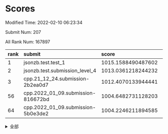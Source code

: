 # Scores

Modified Time: 2022-02-10 06:23:34

Submit Num: 207

All Rank Num: 167897

| rank |               submit               |       score        |       sigma        | pk_num |
| :--- | :--------------------------------- | :----------------- | :----------------- | :----- |
| 1    | jsonzb.test.test_1                 | 1015.1588490487602 | 0.8462799411928684 | 3248   |
| 2    | jsonzb.test.submission_level_4     | 1013.0361218244232 | 0.7938061934853572 | 3243   |
| 3    | cpp.21_12_24.submission-2b2ea0d7   | 1012.4070133944441 | 0.7853441145917455 | 3244   |
| 56   | cpp.2022_01_09.submission-816672bd | 1004.6482731128203 | 0.7278257568540302 | 3242   |
| 64   | cpp.2022_01_09.submission-5b0e3de2 | 1004.2246211894585 | 0.712998351986003  | 3243   |


<details>
<summary>全部</summary>

| rank |                 submit                 |       score        |       sigma        | pk_num |
| :--- | :------------------------------------- | :----------------- | :----------------- | :----- |
| 1    | jsonzb.test.test_1                     | 1015.1588490487602 | 0.8462799411928684 | 3248   |
| 2    | jsonzb.test.submission_level_4         | 1013.0361218244232 | 0.7938061934853572 | 3243   |
| 3    | cpp.21_12_24.submission-2b2ea0d7       | 1012.4070133944441 | 0.7853441145917455 | 3244   |
| 4    | gobigger.level_3.submission_level_3_8  | 1011.8596251155814 | 0.7631160658385229 | 3246   |
| 5    | gobigger.level_3.submission_level_3_36 | 1011.7384648390582 | 0.7770341766189427 | 3248   |
| 6    | gobigger.level_3.submission_level_3_34 | 1011.4671214367369 | 0.813657221701333  | 3244   |
| 7    | gobigger.level_3.submission_level_3_10 | 1011.2548545587815 | 0.7678263163317299 | 3244   |
| 8    | gobigger.level_3.submission_level_3_7  | 1011.1792124321909 | 0.7895647565916588 | 3252   |
| 9    | gobigger.level_3.submission_level_3_12 | 1010.8846952103969 | 0.7640472178193963 | 3243   |
| 10   | gobigger.level_3.submission_level_3_42 | 1010.8795653349914 | 0.7670651089835065 | 3245   |
| 11   | gobigger.level_3.submission_level_3_26 | 1010.8702370849039 | 0.7827889648987042 | 3246   |
| 12   | gobigger.level_3.submission_level_3_35 | 1010.8651184442793 | 0.7662047753895856 | 3241   |
| 13   | gobigger.level_3.submission_level_3_30 | 1010.8573340882087 | 0.7644042644553878 | 3244   |
| 14   | gobigger.level_3.submission_level_3_31 | 1010.8298879201297 | 0.7590834497416411 | 3246   |
| 15   | gobigger.level_3.submission_level_3_19 | 1010.7581544818983 | 0.7725854183339748 | 3241   |
| 16   | gobigger.level_3.submission_level_3_22 | 1010.7501323837163 | 0.7842678340349365 | 3245   |
| 17   | gobigger.level_3.submission_level_3_17 | 1010.7190089359735 | 0.75453397403868   | 3240   |
| 18   | gobigger.level_3.submission_level_3_46 | 1010.6348290662411 | 0.7639256265231789 | 3244   |
| 19   | gobigger.level_3.submission_level_3_39 | 1010.4304297420722 | 0.7487841474219188 | 3249   |
| 20   | gobigger.level_3.submission_level_3_49 | 1010.4124476355273 | 0.761009062984517  | 3247   |
| 21   | gobigger.level_3.submission_level_3_15 | 1010.3509331722182 | 0.7683692720952762 | 3244   |
| 22   | gobigger.level_3.submission_level_3_48 | 1010.2195469966382 | 0.7690443338601956 | 3244   |
| 23   | gobigger.level_3.submission_level_3_0  | 1010.1627782885154 | 0.7744164114695136 | 3248   |
| 24   | gobigger.level_3.submission_level_3_28 | 1010.1460213759087 | 0.7480391536682325 | 3246   |
| 25   | gobigger.level_3.submission_level_3_23 | 1010.113715268611  | 0.7591773358072097 | 3248   |
| 26   | gobigger.level_3.submission_level_3_2  | 1010.0469362703975 | 0.7596499179913725 | 3239   |
| 27   | gobigger.level_3.submission_level_3_18 | 1010.0366264614853 | 0.7478998114929765 | 3246   |
| 28   | gobigger.level_3.submission_level_3_29 | 1009.9156558993178 | 0.7470177231229677 | 3247   |
| 29   | gobigger.level_3.submission_level_3_4  | 1009.9076691911724 | 0.7575878640445257 | 3242   |
| 30   | gobigger.level_3.submission_level_3_25 | 1009.9000830023142 | 0.7515908601995414 | 3244   |
| 31   | gobigger.level_3.submission_level_3_9  | 1009.895980908265  | 0.7549237769972474 | 3241   |
| 32   | gobigger.level_3.submission_level_3_41 | 1009.838522429856  | 0.7559190880292483 | 3250   |
| 33   | gobigger.level_3.submission_level_3_32 | 1009.7709301818358 | 0.7643752373967398 | 3247   |
| 34   | gobigger.level_3.submission_level_3_27 | 1009.7576542379478 | 0.7591412315675693 | 3245   |
| 35   | gobigger.level_3.submission_level_3_43 | 1009.7517664379585 | 0.7571723610597693 | 3248   |
| 36   | gobigger.level_3.submission_level_3_13 | 1009.6746777806483 | 0.751685741906175  | 3246   |
| 37   | gobigger.level_3.submission_level_3_20 | 1009.6516395278636 | 0.7594611066897681 | 3240   |
| 38   | gobigger.level_3.submission_level_3_45 | 1009.6217417963082 | 0.7279021035395448 | 3242   |
| 39   | gobigger.level_3.submission_level_3_3  | 1009.6069361690684 | 0.738715594194466  | 3244   |
| 40   | gobigger.level_3.submission_level_3_44 | 1009.5787390919864 | 0.759457811049789  | 3243   |
| 41   | gobigger.level_3.submission_level_3_38 | 1009.4301500547481 | 0.752509114117173  | 3242   |
| 42   | gobigger.level_3.submission_level_3_24 | 1009.402283949665  | 0.7708901714759936 | 3246   |
| 43   | gobigger.level_3.submission_level_3_47 | 1009.3696994261791 | 0.7209443506704958 | 3242   |
| 44   | gobigger.level_3.submission_level_3_11 | 1009.3586829980239 | 0.7497319246978347 | 3249   |
| 45   | gobigger.level_3.submission_level_3_5  | 1009.3471399488516 | 0.7628123866901756 | 3244   |
| 46   | gobigger.level_3.submission_level_3_40 | 1009.2771839549735 | 0.7482562964127557 | 3247   |
| 47   | gobigger.level_3.submission_level_3_1  | 1009.2202012996501 | 0.7615156671270958 | 3245   |
| 48   | gobigger.level_3.submission_level_3_6  | 1008.5840222721862 | 0.7478331807880473 | 3241   |
| 49   | gobigger.level_3.submission_level_3_33 | 1008.5737572466014 | 0.7406190986819701 | 3247   |
| 50   | gobigger.level_3.submission_level_3_14 | 1008.4910528113027 | 0.7477716750103259 | 3245   |
| 51   | gobigger.level_3.submission_level_3_37 | 1008.4255715313737 | 0.7510858101482965 | 3247   |
| 52   | gobigger.level_3.submission_level_3_16 | 1008.2596965513325 | 0.7439296426111399 | 3243   |
| 53   | gobigger.level_3.submission_level_3_21 | 1008.1074114494601 | 0.7481977062245988 | 3245   |
| 54   | gobigger.level_1.submission_level_1_1  | 1004.9294967197875 | 0.7232897704671055 | 3240   |
| 55   | gobigger.level_1.submission_level_1_26 | 1004.650589054085  | 0.7216044870204659 | 3241   |
| 56   | cpp.2022_01_09.submission-816672bd     | 1004.6482731128203 | 0.7278257568540302 | 3242   |
| 57   | gobigger.level_1.submission_level_1_48 | 1004.6084386516226 | 0.7145198186535701 | 3242   |
| 58   | gobigger.level_1.submission_level_1_18 | 1004.5723651192379 | 0.7240849948507182 | 3243   |
| 59   | gobigger.level_1.submission_level_1_41 | 1004.5189298682801 | 0.7169616476484335 | 3245   |
| 60   | gobigger.level_1.submission_level_1_28 | 1004.4286461720196 | 0.7279860359605472 | 3253   |
| 61   | gobigger.level_1.submission_level_1_19 | 1004.417505298824  | 0.7340910640116012 | 3244   |
| 62   | gobigger.level_1.submission_level_1_16 | 1004.32350361167   | 0.7049388202918159 | 3246   |
| 63   | gobigger.level_1.submission_level_1_21 | 1004.3157269000376 | 0.716339224432991  | 3247   |
| 64   | cpp.2022_01_09.submission-5b0e3de2     | 1004.2246211894585 | 0.712998351986003  | 3243   |
| 65   | gobigger.level_1.submission_level_1_39 | 1004.1391630091919 | 0.7155810978436019 | 3242   |
| 66   | gobigger.level_1.submission_level_1_12 | 1004.0507662018794 | 0.7182156019823595 | 3244   |
| 67   | gobigger.level_1.submission_level_1_49 | 1004.0486182314842 | 0.71492882904823   | 3243   |
| 68   | gobigger.level_1.submission_level_1_7  | 1003.9798775892749 | 0.7136455115633183 | 3242   |
| 69   | gobigger.level_1.submission_level_1_10 | 1003.9236149966526 | 0.726511410711746  | 3246   |
| 70   | gobigger.level_1.submission_level_1_35 | 1003.8649690255153 | 0.7268818815769793 | 3249   |
| 71   | gobigger.level_1.submission_level_1_6  | 1003.7875530763197 | 0.7270917581955876 | 3245   |
| 72   | gobigger.level_1.submission_level_1_23 | 1003.7702528225736 | 0.7127781755233844 | 3252   |
| 73   | gobigger.level_1.submission_level_1_20 | 1003.7142577273647 | 0.7275150621773488 | 3244   |
| 74   | gobigger.level_1.submission_level_1_31 | 1003.662706918267  | 0.7374068446322475 | 3243   |
| 75   | gobigger.level_1.submission_level_1_44 | 1003.6129043837797 | 0.7144843667916436 | 3245   |
| 76   | gobigger.level_1.submission_level_1_8  | 1003.5616515955815 | 0.7166339232457963 | 3244   |
| 77   | gobigger.level_1.submission_level_1_33 | 1003.5383192647103 | 0.7121734936885612 | 3243   |
| 78   | gobigger.level_1.submission_level_1_13 | 1003.5227671669309 | 0.7112220140389273 | 3244   |
| 79   | gobigger.level_1.submission_level_1_11 | 1003.4258757242989 | 0.7190263728730406 | 3241   |
| 80   | gobigger.level_1.submission_level_1_27 | 1003.3249255061507 | 0.7211985689356064 | 3249   |
| 81   | gobigger.level_1.submission_level_1_3  | 1003.2945819413007 | 0.708979292151116  | 3249   |
| 82   | gobigger.level_1.submission_level_1_42 | 1003.2398814033264 | 0.7172782199068728 | 3248   |
| 83   | gobigger.level_1.submission_level_1_2  | 1003.1409093744352 | 0.7071496704777961 | 3242   |
| 84   | gobigger.level_1.submission_level_1_38 | 1003.0871318568883 | 0.7182204829138938 | 3247   |
| 85   | gobigger.level_1.submission_level_1_29 | 1003.0258981032099 | 0.7178729251413706 | 3240   |
| 86   | gobigger.level_1.submission_level_1_17 | 1002.9801294527812 | 0.7189410551009057 | 3248   |
| 87   | gobigger.level_1.submission_level_1_5  | 1002.9596970524271 | 0.7166928115195249 | 3244   |
| 88   | gobigger.level_1.submission_level_1_14 | 1002.9505561355226 | 0.7110477672367688 | 3247   |
| 89   | gobigger.level_1.submission_level_1_4  | 1002.9139730496349 | 0.7183677475418583 | 3244   |
| 90   | gobigger.level_1.submission_level_1_37 | 1002.8982699817349 | 0.706119814902926  | 3245   |
| 91   | gobigger.level_1.submission_level_1_40 | 1002.877460803243  | 0.7277807999172042 | 3244   |
| 92   | gobigger.level_1.submission_level_1_24 | 1002.8525830122004 | 0.7233191036649911 | 3240   |
| 93   | gobigger.level_1.submission_level_1_43 | 1002.8136639248206 | 0.7245503013725417 | 3244   |
| 94   | gobigger.level_1.submission_level_1_25 | 1002.6126666039511 | 0.7150077072215313 | 3245   |
| 95   | gobigger.level_1.submission_level_1_32 | 1002.5746245927539 | 0.7221961022632604 | 3243   |
| 96   | gobigger.level_1.submission_level_1_30 | 1002.5695040716714 | 0.7150806914583815 | 3245   |
| 97   | gobigger.level_1.submission_level_1_36 | 1002.5386704676832 | 0.7193541802740169 | 3247   |
| 98   | gobigger.level_1.submission_level_1_46 | 1002.4309504952342 | 0.7156634881925733 | 3248   |
| 99   | gobigger.level_1.submission_level_1_9  | 1002.4258000674281 | 0.7113085742612643 | 3246   |
| 100  | gobigger.level_1.submission_level_1_34 | 1002.3693166118002 | 0.7221191505306627 | 3241   |
| 101  | gobigger.level_1.submission_level_1_22 | 1002.2924357023489 | 0.7109902324469006 | 3247   |
| 102  | gobigger.level_1.submission_level_1_0  | 1002.2783866862463 | 0.703657902133074  | 3245   |
| 103  | gobigger.level_1.submission_level_1_45 | 1002.2002730319681 | 0.7065242548710297 | 3242   |
| 104  | gobigger.level_1.submission_level_1_15 | 1001.9145371140013 | 0.7176609688678639 | 3243   |
| 105  | gobigger.level_1.submission_level_1_47 | 1000.5863351680828 | 0.7128878177136042 | 3245   |
| 106  | gobigger.random.submission_random_42   | 997.1356281439262  | 0.7088728638017329 | 3246   |
| 107  | gobigger.random.submission_random_39   | 996.9311486109898  | 0.6985788942519071 | 3244   |
| 108  | gobigger.random.submission_random_27   | 996.8879353821457  | 0.7104855196031357 | 3244   |
| 109  | gobigger.random.submission_random_16   | 996.7590094052867  | 0.6977777145284694 | 3236   |
| 110  | gobigger.random.submission_random_14   | 996.6513123694073  | 0.7095209497653504 | 3247   |
| 111  | gobigger.random.submission_random_21   | 996.6219531437588  | 0.70577082953576   | 3245   |
| 112  | gobigger.random.submission_random_41   | 996.5655589575359  | 0.7069831749415693 | 3245   |
| 113  | gobigger.random.submission_random_24   | 996.4714634543787  | 0.7104822642729122 | 3242   |
| 114  | gobigger.random.submission_random_7    | 996.3815830880715  | 0.7115538675757055 | 3242   |
| 115  | gobigger.random.submission_random_37   | 996.3079353386385  | 0.7090063576350313 | 3243   |
| 116  | gobigger.random.submission_random_29   | 996.3053975776116  | 0.7071016231231851 | 3240   |
| 117  | gobigger.random.submission_random_8    | 996.2883117135848  | 0.7137671211015028 | 3242   |
| 118  | gobigger.random.submission_random_0    | 996.2373183413655  | 0.7135393694096264 | 3246   |
| 119  | gobigger.random.submission_random_32   | 996.1455722497626  | 0.7052224374606019 | 3244   |
| 120  | gobigger.random.submission_random_12   | 996.0213034338016  | 0.7247437553930167 | 3243   |
| 121  | gobigger.random.submission_random_26   | 995.9985991689653  | 0.719765365741229  | 3246   |
| 122  | gobigger.random.submission_random_11   | 995.942955521813   | 0.7175362966869642 | 3245   |
| 123  | gobigger.random.submission_random_17   | 995.9366162498659  | 0.7025399048311827 | 3246   |
| 124  | gobigger.random.submission_random_23   | 995.9311445253467  | 0.7111513084229548 | 3243   |
| 125  | gobigger.random.submission_random_46   | 995.904284984053   | 0.711462983416405  | 3248   |
| 126  | gobigger.random.submission_random_9    | 995.8821386197486  | 0.7143226040964331 | 3244   |
| 127  | gobigger.random.submission_random_36   | 995.8160375671187  | 0.7020550723943922 | 3247   |
| 128  | gobigger.random.submission_random_28   | 995.759878510319   | 0.7148001525070631 | 3241   |
| 129  | gobigger.random.submission_random_4    | 995.7308090888727  | 0.7211258241368481 | 3246   |
| 130  | gobigger.random.submission_random_22   | 995.6569316819742  | 0.7179643673287187 | 3246   |
| 131  | gobigger.random.submission_random_34   | 995.6473154578184  | 0.7081536354841003 | 3251   |
| 132  | gobigger.random.submission_random_31   | 995.6447054883208  | 0.7110291058661455 | 3248   |
| 133  | gobigger.random.submission_random_30   | 995.6440993906052  | 0.7146710463422481 | 3249   |
| 134  | gobigger.random.submission_random_2    | 995.593918259017   | 0.7195720887645018 | 3243   |
| 135  | gobigger.random.submission_random_1    | 995.5467942603987  | 0.7167121856427965 | 3245   |
| 136  | gobigger.random.submission_random_33   | 995.5024932973907  | 0.7114404391213857 | 3242   |
| 137  | gobigger.random.submission_random_15   | 995.4963963716499  | 0.7097554914889708 | 3243   |
| 138  | gobigger.random.submission_random_48   | 995.4522293099477  | 0.7212868516284214 | 3243   |
| 139  | gobigger.random.submission_random_47   | 995.4351782432184  | 0.7135170309729622 | 3239   |
| 140  | gobigger.random.submission_random_44   | 995.3275708258174  | 0.7122484761446323 | 3240   |
| 141  | gobigger.random.submission_random_6    | 995.3244969732393  | 0.7022822588787754 | 3244   |
| 142  | gobigger.random.submission_random_5    | 995.3102503769497  | 0.7148049196929005 | 3247   |
| 143  | gobigger.random.submission_random_19   | 995.3037905002307  | 0.7202145159055616 | 3251   |
| 144  | gobigger.random.submission_random_35   | 995.2614576154223  | 0.7024771238409421 | 3245   |
| 145  | gobigger.random.submission_random_43   | 995.2610942649003  | 0.7105812732467539 | 3243   |
| 146  | gobigger.random.submission_random_40   | 995.2149894967199  | 0.7165739739879143 | 3246   |
| 147  | gobigger.random.submission_random_38   | 995.1944840520512  | 0.7004438679324768 | 3239   |
| 148  | gobigger.random.submission_random_18   | 995.1819838246648  | 0.7273167923434405 | 3241   |
| 149  | gobigger.random.submission_random_20   | 995.1721506339388  | 0.7289354296064057 | 3245   |
| 150  | gobigger.random.submission_random_3    | 994.9581023555394  | 0.7196264166560619 | 3241   |
| 151  | gobigger.random.submission_random_49   | 994.933859015657   | 0.7201432540060436 | 3245   |
| 152  | gobigger.random.submission_random_45   | 994.9137962773086  | 0.7161450310250876 | 3245   |
| 153  | gobigger.random.submission_random_13   | 994.8925790163669  | 0.7186856316908198 | 3247   |
| 154  | gobigger.random.submission_random_10   | 994.7869313823566  | 0.7170051266626974 | 3240   |
| 155  | gobigger.random.submission_random_25   | 994.3310213598444  | 0.7066785741207119 | 3243   |
| 156  | gobigger.level_2.submission_level_2_9  | 994.059615856872   | 0.7305886268185315 | 3241   |
| 157  | gobigger.level_2.submission_level_2_40 | 993.9215251196383  | 0.7202206065857674 | 3247   |
| 158  | gobigger.level_2.submission_level_2_48 | 993.6710160163325  | 0.741282066367868  | 3244   |
| 159  | gobigger.level_2.submission_level_2_37 | 993.3535640460594  | 0.7400509910660974 | 3237   |
| 160  | gobigger.level_2.submission_level_2_49 | 993.1303237661488  | 0.7495675751048454 | 3247   |
| 161  | gobigger.level_2.submission_level_2_26 | 993.002942302947   | 0.7424353594573643 | 3244   |
| 162  | gobigger.level_2.submission_level_2_35 | 992.9397591922116  | 0.7329828933894754 | 3242   |
| 163  | gobigger.level_2.submission_level_2_38 | 992.8935913473782  | 0.7267416008389146 | 3247   |
| 164  | gobigger.level_2.submission_level_2_11 | 992.8923479625444  | 0.7427679188790952 | 3243   |
| 165  | gobigger.level_2.submission_level_2_0  | 992.8168493979332  | 0.7241759895407439 | 3241   |
| 166  | gobigger.level_2.submission_level_2_25 | 992.8055852085116  | 0.7498804526648596 | 3242   |
| 167  | gobigger.level_2.submission_level_2_12 | 992.7097316750322  | 0.738959842134784  | 3246   |
| 168  | gobigger.level_2.submission_level_2_2  | 992.6431314957815  | 0.7433195503316403 | 3244   |
| 169  | gobigger.level_2.submission_level_2_32 | 992.6269078365927  | 0.7532414106261391 | 3252   |
| 170  | gobigger.level_2.submission_level_2_21 | 992.5810393262676  | 0.7451927672237444 | 3249   |
| 171  | gobigger.level_2.submission_level_2_33 | 992.5303469564193  | 0.7390226568702372 | 3246   |
| 172  | gobigger.level_2.submission_level_2_3  | 992.3938083823416  | 0.7389394187743356 | 3243   |
| 173  | gobigger.level_2.submission_level_2_17 | 992.3831781603778  | 0.7340782397443876 | 3247   |
| 174  | gobigger.level_2.submission_level_2_43 | 992.3110178209731  | 0.7494031663433733 | 3248   |
| 175  | gobigger.level_2.submission_level_2_22 | 992.302543661157   | 0.7409530095543879 | 3245   |
| 176  | gobigger.level_2.submission_level_2_45 | 992.2608364023727  | 0.7713265626830403 | 3243   |
| 177  | gobigger.level_2.submission_level_2_15 | 992.2596972008038  | 0.7390887779718244 | 3240   |
| 178  | gobigger.level_2.submission_level_2_42 | 992.1951255148817  | 0.7545048538098834 | 3244   |
| 179  | gobigger.level_2.submission_level_2_44 | 992.1855638283738  | 0.7446015773694691 | 3246   |
| 180  | gobigger.level_2.submission_level_2_16 | 992.1315127103283  | 0.743815412179931  | 3244   |
| 181  | gobigger.level_2.submission_level_2_31 | 992.1025510221793  | 0.740516760325162  | 3244   |
| 182  | gobigger.level_2.submission_level_2_36 | 992.0626897139452  | 0.7411573029531334 | 3239   |
| 183  | gobigger.level_2.submission_level_2_13 | 991.9856253276016  | 0.7484079432306118 | 3244   |
| 184  | gobigger.level_2.submission_level_2_10 | 991.7843846040512  | 0.7390020792750976 | 3249   |
| 185  | gobigger.level_2.submission_level_2_20 | 991.7560536617406  | 0.7547098648796946 | 3239   |
| 186  | gobigger.level_2.submission_level_2_6  | 991.7106677718294  | 0.760938425438075  | 3242   |
| 187  | gobigger.level_2.submission_level_2_29 | 991.648178458962   | 0.7375295413452606 | 3242   |
| 188  | gobigger.level_2.submission_level_2_46 | 991.6047363474239  | 0.750860446012984  | 3242   |
| 189  | gobigger.level_2.submission_level_2_27 | 991.5939903106815  | 0.7546864567681286 | 3244   |
| 190  | gobigger.level_2.submission_level_2_39 | 991.4931350015044  | 0.7615931836505128 | 3246   |
| 191  | gobigger.level_2.submission_level_2_30 | 991.4915769826023  | 0.7493515048095223 | 3245   |
| 192  | gobigger.level_2.submission_level_2_23 | 991.486134082329   | 0.7423398718420734 | 3242   |
| 193  | gobigger.level_2.submission_level_2_5  | 991.440499231343   | 0.7565614824995527 | 3244   |
| 194  | gobigger.level_2.submission_level_2_7  | 991.3807516021969  | 0.745141404030281  | 3239   |
| 195  | gobigger.level_2.submission_level_2_14 | 991.3773355583788  | 0.7863340694008725 | 3245   |
| 196  | gobigger.level_2.submission_level_2_8  | 991.200054466487   | 0.7745283797677864 | 3244   |
| 197  | gobigger.level_2.submission_level_2_34 | 991.1791106265349  | 0.7651031931148735 | 3245   |
| 198  | gobigger.level_2.submission_level_2_47 | 991.1412465218781  | 0.7669628107735633 | 3246   |
| 199  | gobigger.level_2.submission_level_2_4  | 991.1199940155319  | 0.7457001992108189 | 3245   |
| 200  | gobigger.level_2.submission_level_2_18 | 991.0157431782529  | 0.7718902886976174 | 3243   |
| 201  | gobigger.level_2.submission_level_2_19 | 991.0028564162442  | 0.7581396541090365 | 3245   |
| 202  | gobigger.level_2.submission_level_2_1  | 990.9425897773535  | 0.7435739455775241 | 3248   |
| 203  | gobigger.level_2.submission_level_2_41 | 990.593492602035   | 0.7821711834075279 | 3244   |
| 204  | gobigger.level_2.submission_level_2_24 | 990.548540693526   | 0.766621859770794  | 3242   |
| 205  | gobigger.level_2.submission_level_2_28 | 990.3757913875497  | 0.7555804895321839 | 3238   |
| 206  | gobigger.none.submission_none_0        | 979.1740298281185  | 1.1880725690517675 | 3246   |
| 207  | gobigger.none.submission_none_1        | 978.8329409138206  | 1.1780156022491544 | 3243   |

</details>